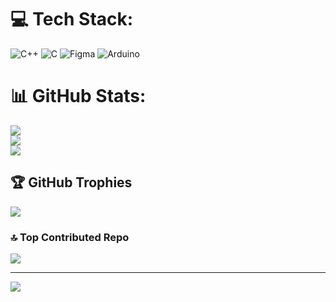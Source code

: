 


# 💻 Tech Stack:
![C++](https://img.shields.io/badge/c++-%2300599C.svg?style=for-the-badge&logo=c%2B%2B&logoColor=white) ![C](https://img.shields.io/badge/c-%2300599C.svg?style=for-the-badge&logo=c&logoColor=white) ![Figma](https://img.shields.io/badge/figma-%23F24E1E.svg?style=for-the-badge&logo=figma&logoColor=white) ![Arduino](https://img.shields.io/badge/-Arduino-00979D?style=for-the-badge&logo=Arduino&logoColor=white)
# 📊 GitHub Stats:
![](https://github-readme-stats.vercel.app/api?username=SaneTechBoard&theme=dark&hide_border=false&include_all_commits=false&count_private=false)<br/>
![](https://github-readme-streak-stats.herokuapp.com/?user=SaneTechBoard&theme=dark&hide_border=false)<br/>
![](https://github-readme-stats.vercel.app/api/top-langs/?username=SaneTechBoard&theme=dark&hide_border=false&include_all_commits=false&count_private=false&layout=compact)

## 🏆 GitHub Trophies
![](https://github-profile-trophy.vercel.app/?username=SaneTechBoard&theme=onestar&no-frame=true&no-bg=false&margin-w=4)

### 🔝 Top Contributed Repo
![](https://github-contributor-stats.vercel.app/api?username=SaneTechBoard&limit=5&theme=dark&combine_all_yearly_contributions=true)

---
[![](https://visitcount.itsvg.in/api?id=SaneTechBoard&icon=5&color=0)](https://visitcount.itsvg.in)

<!-- Proudly created with GPRM ( https://gprm.itsvg.in ) -->
